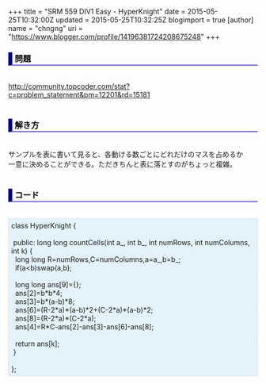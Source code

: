 +++
title = "SRM 559 DIV1 Easy - HyperKnight"
date = 2015-05-25T10:32:00Z
updated = 2015-05-25T10:32:25Z
blogimport = true 
[author]
	name = "chngng"
	uri = "https://www.blogger.com/profile/14196381724208675248"
+++

<div dir="ltr" style="text-align: left;" trbidi="on"><h3 style="border-bottom: 2px solid slateblue; border-left: 8px solid navy; color: black; padding: 0px 0px 1px 5px;">問題 <br /></h3><br /><a href="http://community.topcoder.com/stat?c=problem_statement&amp;pm=12201&amp;rd=15181" target="_blank">http://community.topcoder.com/stat?c=problem_statement&amp;pm=12201&amp;rd=15181</a><br /><br /><h3 style="border-bottom: 2px solid slateblue; border-left: 8px solid navy; color: black; padding: 0px 0px 1px 5px;">解き方 </h3><br />サンプルを表に書いて見ると、各動ける数ごとにどれだけのマスを占めるか<br />一意に決めることができる。ただきちんと表に落とすのがちょっと複雑。<br /><br /><h3 style="border-bottom: 2px solid slateblue; border-left: 8px solid navy; color: black; padding: 0px 0px 1px 5px;">コード </h3><br /><div style="background-color: #e3f2fb; border: 1px dotted #CCCCCC; padding: 5px;">class HyperKnight {<br /><br /><span class="Apple-tab-span" style="white-space: pre;"> </span>public: long long countCells(int a_, int b_, int numRows, int numColumns, int k) {<br /><span class="Apple-tab-span" style="white-space: pre;">  </span>long long R=numRows,C=numColumns,a=a_,b=b_;<br /><span class="Apple-tab-span" style="white-space: pre;">  </span>if(a&lt;b)swap(a,b);<br /><br /><span class="Apple-tab-span" style="white-space: pre;">  </span>long long ans[9]={};<br /><span class="Apple-tab-span" style="white-space: pre;">  </span>ans[2]=b*b*4;<br /><span class="Apple-tab-span" style="white-space: pre;">  </span>ans[3]=b*(a-b)*8;<br /><span class="Apple-tab-span" style="white-space: pre;">  </span>ans[6]=(R-2*a)*(a-b)*2+(C-2*a)*(a-b)*2;<br /><span class="Apple-tab-span" style="white-space: pre;">  </span>ans[8]=(R-2*a)*(C-2*a);<br /><span class="Apple-tab-span" style="white-space: pre;">  </span>ans[4]=R*C-ans[2]-ans[3]-ans[6]-ans[8];<br /><br /><span class="Apple-tab-span" style="white-space: pre;">  </span>return ans[k];<br /><span class="Apple-tab-span" style="white-space: pre;"> </span>}<br /><br />};</div></div>
